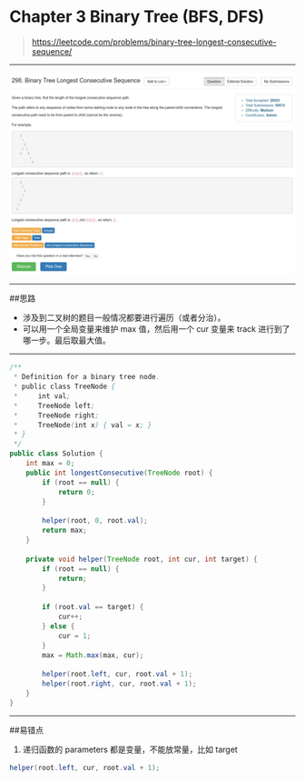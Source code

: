 # Chapter 3 Binary Tree (BFS, DFS)


> https://leetcode.com/problems/binary-tree-longest-consecutive-sequence/

-------
![](298.png)



----------
##思路
* 涉及到二叉树的题目一般情况都要进行遍历（或者分治）。
* 可以用一个全局变量来维护 max 值，然后用一个 cur 变量来 track 进行到了哪一步。最后取最大值。

--------
```java
/**
 * Definition for a binary tree node.
 * public class TreeNode {
 *     int val;
 *     TreeNode left;
 *     TreeNode right;
 *     TreeNode(int x) { val = x; }
 * }
 */
public class Solution {
    int max = 0;
    public int longestConsecutive(TreeNode root) {
        if (root == null) {
            return 0;
        }
        
        helper(root, 0, root.val);
        return max;
    }
    
    private void helper(TreeNode root, int cur, int target) {
        if (root == null) {
            return;
        }
        
        if (root.val == target) {
            cur++;
        } else {
            cur = 1;
        }
        max = Math.max(max, cur);
        
        helper(root.left, cur, root.val + 1);
        helper(root.right, cur, root.val + 1);
    }
}
```
--------
##易错点
1. 递归函数的 parameters 都是变量，不能放常量，比如 target
```java
helper(root.left, cur, root.val + 1);
```






































